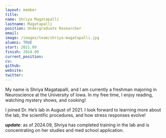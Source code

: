 ```yaml
---
layout: member
title:
name: Shriya Magatapalli
lastname: Magatapalli
position: Undergraduate Researcher
email: 
image: /images/team/shriya-magatapalli.jpg
alumni: TRUE
start: 2021.09
finish: 2024.09
current_position:
cv: 
github: 
website: 
twitter: 
---
```


My name is Shriya Magatapalli, and I am currently a freshman majoring in Neuroscience at the University of Iowa. In my free time, I enjoy reading, watching mystery shows, and cooking!

I joined Dr. He’s lab in August of 2021. I look forward to learning more about the lab, the scientific procedures, and how stress responses evolve! 

**_update_**: as of 2024.09, Shriya has completed training in the lab and is concentrating on her studies and med school application.

